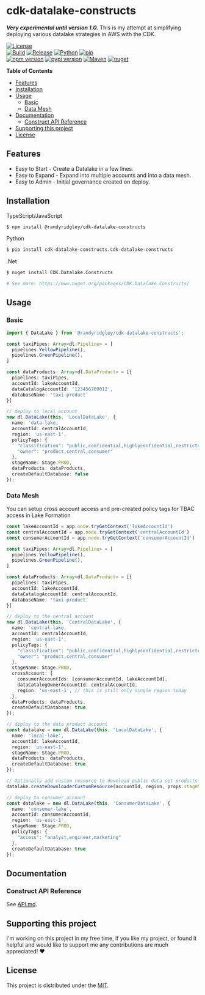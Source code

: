# cdk-datalake-constructs  <!-- omit in toc -->

***Very experimental until version 1.0.***
This is my attempt at simplifying deploying various datalake strategies in AWS with the CDK.

[![License](https://img.shields.io/badge/License-MIT-green)](https://opensource.org/licenses/MIT)  
[![Build](https://github.com/randyridgley/cdk-datalake-constructs/workflows/build/badge.svg)](https://github.com/randyridgley/cdk-datalake-constructs/workflows/build.yml) 
[![Release](https://github.com/randyridgley/cdk-datalake-constructs/workflows/release/badge.svg)](https://github.com/randyridgley/cdk-datalake-constructs/workflows/release.yml)
[![Python](https://img.shields.io/pypi/pyversions/cdk-datalake-constructs)](https://pypi.org) [![pip](https://img.shields.io/badge/pip%20install-cdk--datalake--constructs-blue)](https://pypi.org/project/cdk-datalake-constructs/)  
[![npm version](https://img.shields.io/npm/v/cdk-datalake-constructs)](https://www.npmjs.com/package/cdk-datalake-constructs) [![pypi version](https://img.shields.io/pypi/v/cdk-datalake-constructs)](https://pypi.org/project/cdk-datalake-constructs/) [![Maven](https://img.shields.io/maven-central/v/io.github.randyridgley/cdk-datalake-constructs)](https://search.maven.org/search?q=a:cdk-datalake-constructs) [![nuget](https://img.shields.io/nuget/v/Cdk.Datalake.Constructs)](https://www.nuget.org/packages/Cdk.Datalake.Constructs/)

**Table of Contents**

- [Features](#features)
- [Installation](#installation)
- [Usage](#usage)
  - [Basic](#basic)
  - [Data Mesh](#data-mesh)
- [Documentation](#documentation)
  - [Construct API Reference](#construct-api-reference)
- [Supporting this project](#supporting-this-project)
- [License](#license)

## Features

- Easy to Start - Create a Datalake in a few lines.
- Easy to Expand - Expand into multiple accounts and into a data mesh.
- Easy to Admin - Initial governance created on deploy.

## Installation

TypeScript/JavaScript

```sh
$ npm install @randyridgley/cdk-datalake-constructs
```

Python

```sh
$ pip install cdk-datalake-constructs.cdk-datalake-constructs
```

.Net

```sh
$ nuget install CDK.Datalake.Constructs

# See more: https://www.nuget.org/packages/CDK.Datalake.Constructs/
```

## Usage

### Basic

```typescript
import { DataLake } from '@randyridgley/cdk-datalake-constructs';

const taxiPipes: Array<dl.Pipeline> = [
  pipelines.YellowPipeline(),
  pipelines.GreenPipeline(),
]

const dataProducts: Array<dl.DataProduct> = [{
  pipelines: taxiPipes,
  accountId: lakeAccountId,
  dataCatalogAccountId: '123456789012',
  databaseName: 'taxi-product'
}]

// deploy to local account
new dl.DataLake(this, 'LocalDataLake', {
  name: 'data-lake,
  accountId: centralAccountId,
  region: 'us-east-1',
  policyTags: {
    "classification": "public,confidential,highlyconfidential,restricted,critical",
    "owner": "product,central,consumer"
  },
  stageName: Stage.PROD,
  dataProducts: dataProducts,
  createDefaultDatabase: false
});
```

### Data Mesh
You can setup cross account access and pre-created policy tags for TBAC access in Lake Formation

```typescript
const lakeAccountId = app.node.tryGetContext('lakeAccountId')
const centralAccountId = app.node.tryGetContext('centralAccountId')
const consumerAccountId = app.node.tryGetContext('consumerAccountId')

const taxiPipes: Array<dl.Pipeline> = [
  pipelines.YellowPipeline(),
  pipelines.GreenPipeline(),
]

const dataProducts: Array<dl.DataProduct> = [{
  pipelines: taxiPipes,
  accountId: lakeAccountId,
  dataCatalogAccountId: centralAccountId,
  databaseName: 'taxi-product'
}]

// deploy to the central account
new dl.DataLake(this, 'CentralDataLake', {
  name: 'central-lake,
  accountId: centralAccountId,
  region: 'us-east-1',
  policyTags: {
    "classification": "public,confidential,highlyconfidential,restricted,critical",
    "owner": "product,central,consumer"
  },
  stageName: Stage.PROD,
  crossAccount: {
    consumerAccountIds: [consumerAccountId, lakeAccountId],
    dataCatalogOwnerAccountId: centralAccountId,
    region: 'us-east-1', // this is still only single region today    
  },
  dataProducts: dataProducts,
  createDefaultDatabase: true
});

// deploy to the data product account
const datalake = new dl.DataLake(this, 'LocalDataLake', {
  name: 'local-lake',
  accountId: lakeAccountId,
  region: 'us-east-1',
  stageName: Stage.PROD,
  dataProducts: dataProducts,
  createDefaultDatabase: true
});

// Optionally add custom resource to download public data set products
datalake.createDownloaderCustomResource(accountId, region, props.stageName)

// deploy to consumer account
const datalake = new dl.DataLake(this, 'ConsumerDataLake', {
  name: 'consumer-lake',
  accountId: consumerAccountId,
  region: 'us-east-1',
  stageName: Stage.PROD,
  policyTags: {
    "access": "analyst,engineer,marketing"
  },
  createDefaultDatabase: true
});
```

## Documentation

### Construct API Reference

See [API.md](./API.md).


## Supporting this project

I'm working on this project in my free time, if you like my project, or found it helpful and would like to support me any contributions are much appreciated! ❤️

## License

This project is distributed under the [MIT](./LICENSE).

